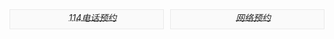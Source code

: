 <style>
	#mohe-demo .mh-ui-flex{
		display: -webkit-box;
		display: -webkit-flex;
		display: flex;
	}
	#mohe-demo .mh-ui-item{
		-webkit-box-flex:1;
		-webkit-flex:1;
		flex:1;
		display: block;
		line-height: 1.5;
	}
	#mohe-demo .mh-ui-tel a{
		display: block;
		text-align: center;
		color: #222;
		height: 30px;
		line-height: 1.8;
		border:1px solid #eaeaea;
		background-color: #fafafa;
	}
	#mohe-demo .mh-ui-ml10{
		margin-left: 10px;
	}
	#mohe-demo .mh-ui-ico-tel,
	#mohe-demo .mh-ui-ico-web{
		display: inline-block;
		width: 14px;
		height: 15px;
		margin-right: 5px;
		background-image:url(http://p8.qhimg.com/d/inn/68b44795/icon.png);
		background-position: 0 0;
		background-repeat: no-repeat;
		background-size:14px auto;
	}
	#mohe-demo .mh-ui-tel span,
	#mohe-demo .mh-ui-tel i{
		vertical-align: middle;
	}
	#mohe-demo .mh-ui-ico-web{
		background-position: 0 -29px;
	}

</style>
<div id="mohe-demo" class="g-mohe">
	<div class="mh-ui-flex mh-ui-tel">
		<a href="tel:010114" class="mh-ui-item"><span class="mh-ui-ico-tel"></span><i>114电话预约</i></a>
		<a href="#" class="mh-ui-item mh-ui-ml10"><span class="mh-ui-ico-web"></span><i>网络预约</i></a>
	</div>
</div>
